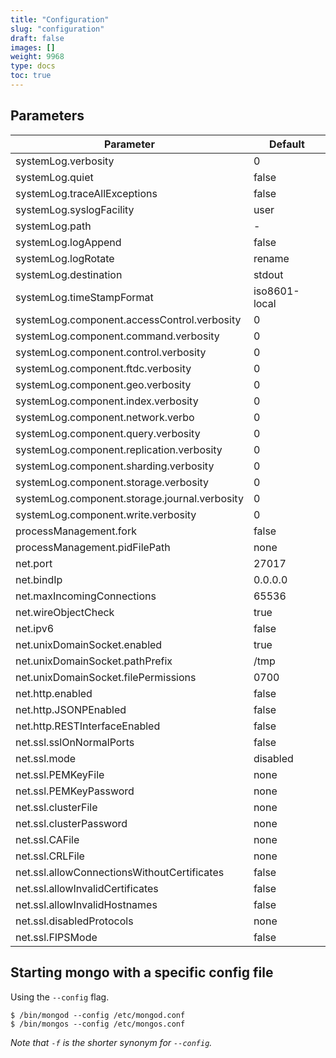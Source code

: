 ```yaml
---
title: "Configuration"
slug: "configuration"
draft: false
images: []
weight: 9968
type: docs
toc: true
---
```


## Parameters
| Parameter | Default |
| --------- | ------- |
| systemLog.verbosity | 0 |
| systemLog.quiet | false |
| systemLog.traceAllExceptions | false |
| systemLog.syslogFacility | user |
| systemLog.path | - | 
| systemLog.logAppend| false |
| systemLog.logRotate | rename |
| systemLog.destination | stdout |
| systemLog.timeStampFormat | iso8601-local |
| systemLog.component.accessControl.verbosity | 0 |
| systemLog.component.command.verbosity | 0 |
| systemLog.component.control.verbosity | 0 |
| systemLog.component.ftdc.verbosity | 0 |
| systemLog.component.geo.verbosity | 0 |
| systemLog.component.index.verbosity | 0 |
| systemLog.component.network.verbo | 0 |
| systemLog.component.query.verbosity | 0 |
| systemLog.component.replication.verbosity | 0 |
| systemLog.component.sharding.verbosity | 0 |
| systemLog.component.storage.verbosity | 0 |
| systemLog.component.storage.journal.verbosity | 0 |
| systemLog.component.write.verbosity | 0 |
| processManagement.fork | false |
| processManagement.pidFilePath | none |
| net.port | 27017 |
| net.bindIp | 0.0.0.0 |
| net.maxIncomingConnections | 65536 |
| net.wireObjectCheck | true |
| net.ipv6 | false |
| net.unixDomainSocket.enabled | true |
| net.unixDomainSocket.pathPrefix | /tmp |
| net.unixDomainSocket.filePermissions | 0700 |
| net.http.enabled | false |
| net.http.JSONPEnabled | false |
| net.http.RESTInterfaceEnabled | false |
| net.ssl.sslOnNormalPorts | false |
| net.ssl.mode | disabled |
| net.ssl.PEMKeyFile | none |
| net.ssl.PEMKeyPassword | none |
| net.ssl.clusterFile | none |
| net.ssl.clusterPassword | none |
| net.ssl.CAFile | none |
| net.ssl.CRLFile | none |
| net.ssl.allowConnectionsWithoutCertificates | false |
| net.ssl.allowInvalidCertificates | false |
| net.ssl.allowInvalidHostnames | false |
| net.ssl.disabledProtocols | none |
| net.ssl.FIPSMode | false |


## Starting mongo with a specific config file
Using the `--config` flag.

    $ /bin/mongod --config /etc/mongod.conf
    $ /bin/mongos --config /etc/mongos.conf

_Note that `-f` is the shorter synonym for `--config`._

